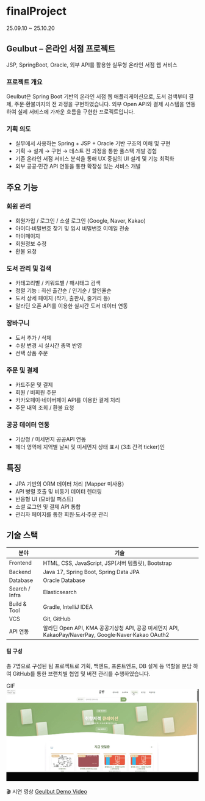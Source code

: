 # finalProject
25.09.10 ~ 25.10.20

## Geulbut – 온라인 서점 프로젝트
JSP, SpringBoot, Oracle, 외부 API를 활용한 실무형 온라인 서점 웹 서비스

### 프로젝트 개요
Geulbut은 Spring Boot 기반의 온라인 서점 웹 애플리케이션으로,
도서 검색부터 결제, 주문·환불까지의 전 과정을 구현하였습니다.
외부 Open API와 결제 시스템을 연동하여 실제 서비스에 가까운 흐름을 구현한 프로젝트입니다.

### 기획 의도
- 실무에서 사용하는 Spring + JSP + Oracle 기반 구조의 이해 및 구현
- 기획 → 설계 → 구현 → 테스트 전 과정을 통한 풀스택 개발 경험
- 기존 온라인 서점 서비스 분석을 통해 UX 중심의 UI 설계 및 기능 최적화
- 외부 공공·민간 API 연동을 통한 확장성 있는 서비스 개발

## 주요 기능

### 회원 관리
- 회원가입 / 로그인 / 소셜 로그인 (Google, Naver, Kakao)
- 아이디·비밀번호 찾기 및 임시 비밀번호 이메일 전송
- 마이페이지
- 회원정보 수정
- 환불 요청

### 도서 관리 및 검색
- 카테고리별 / 키워드별 / 해시태그 검색
- 정렬 기능 : 최신 출간순 / 인기순 / 할인율순
- 도서 상세 페이지 (작가, 출판사, 줄거리 등)
- 알라딘 오픈 API를 이용한 실시간 도서 데이터 연동

### 장바구니
- 도서 추가 / 삭제
- 수량 변경 시 실시간 총액 반영
- 선택 상품 주문

### 주문 및 결제
- 카드주문 및 결제
- 회원 / 비회원 주문
- 카카오페이·네이버페이 API를 이용한 결제 처리
- 주문 내역 조회 / 환불 요청

### 공공 데이터 연동
- 기상청 / 미세먼지 공공API 연동
- 헤더 영역에 지역별 날씨 및 미세먼지 상태 표시 (3초 간격 ticker)인

## 특징
- JPA 기반의 ORM 데이터 처리 (Mapper 미사용)
- API 병렬 호출 및 비동기 데이터 렌더링
- 반응형 UI (모바일 퍼스트)
- 소셜 로그인 및 결제 API 통합
- 관리자 페이지를 통한 회원·도서·주문 관리

## 기술 스택
| 분야 | 기술 |
|------|------|
| Frontend | HTML, CSS, JavaScript, JSP(서버 템플릿), Bootstrap |
| Backend | Java 17, Spring Boot, Spring Data JPA |
| Database | Oracle Database |
| Search / Infra | Elasticsearch |
| Build & Tool | Gradle, IntelliJ IDEA |
| VCS | Git, GitHub |
| API 연동 | 알라딘 Open API, KMA 공공기상청 API, 공공 미세먼지 API, KakaoPay/NaverPay, Google·Naver·Kakao OAuth2 |

#### 팀 구성
총 7명으로 구성된 팀 프로젝트로 기획, 백엔드, 프론트엔드, DB 설계 등 역할을 분담 하여
GitHub를 통한 브랜치별 협업 및 버전 관리를 수행하였습니다.

GIF
![Geulbut Demo](geulbut/src/main/webapp/images/geulbut2.gif)

🎬 시연 영상
[Geulbut Demo Video](https://github.com/YeonHaru/finalProject/releases/download/v1.0/1._._.mp4)

